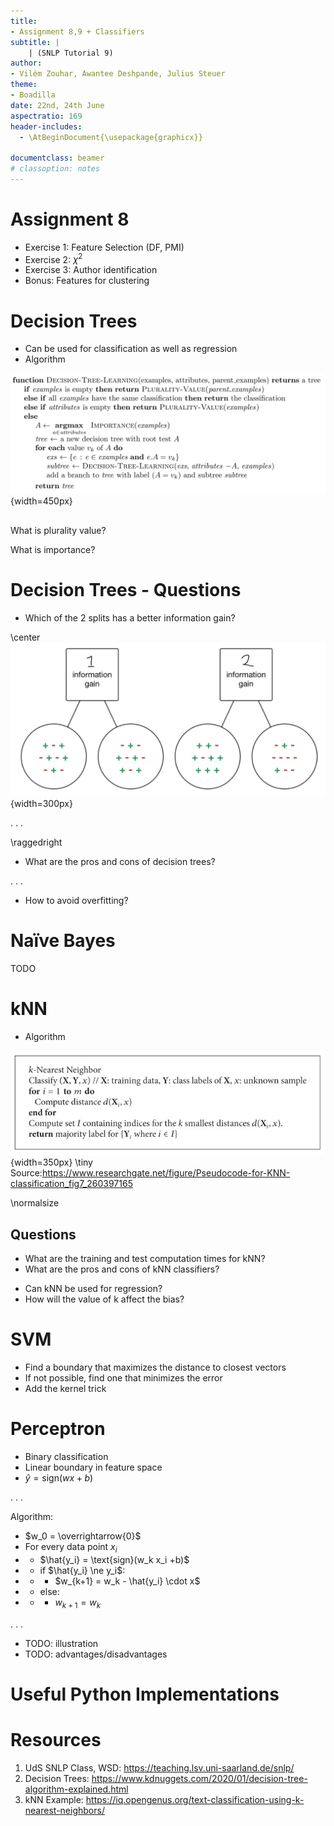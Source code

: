 ```yaml
---
title:
- Assignment 8,9 + Classifiers
subtitle: |
    | (SNLP Tutorial 9)
author:
- Vilém Zouhar, Awantee Deshpande, Julius Steuer
theme:
- Boadilla
date: 22nd, 24th June
aspectratio: 169
header-includes:
  - \AtBeginDocument{\usepackage{graphicx}}

documentclass: beamer
# classoption: notes
---
```


# Assignment 8

- Exercise 1: Feature Selection (DF, PMI)
- Exercise 2: $\chi^2$
- Exercise 3: Author identification
- Bonus: Features for clustering

# Decision Trees

- Can be used for classification as well as regression
- Algorithm

![](img/dtl.png){width=450px}

##
What is plurality value? <!--most common value in examples-->

What is importance? <!--any metric like IG, Chi Square etc.-->

# Decision Trees - Questions
- Which of the 2 splits has a better information gain?

\center
![](img/IG_ques.png){width=300px}

. . . 

\raggedright
- What are the pros and cons of decision trees?
<!--
Advantages: Less data preparation, no data scaling, missing values are okay
Disadvantages: Prone to overfitting, very sensitive to data rotation (not robust to change in data), high calculation and training time.
-->

. . .

- How to avoid overfitting? <!--Pruning, random forest-->

# Naïve Bayes

TODO

# kNN
- Algorithm

![](img/knn.png){width=350px}
\tiny Source:https://www.researchgate.net/figure/Pseudocode-for-KNN-classification_fig7_260397165

\normalsize
## Questions
- What are the training and test computation times for kNN?
- What are the pros and cons of kNN classifiers?
<!--
Advantages: No training, robust to new data
Disadvantages: Scales poorly with large data or more dimensions, needs feature scaling, sensitive to outliers
-->
- Can kNN be used for regression? <!--yes, use average/max or similar metric-->
- How will the value of k affect the bias? <!--Large k = simpler model = high bias-->

# SVM

- Find a boundary that maximizes the distance to closest vectors
- If not possible, find one that minimizes the error
- Add the kernel trick

# Perceptron

- Binary classification
- Linear boundary in feature space
- $\hat{y} = \text{sign}(wx+b)$

. . .

Algorithm:

- $w_0 = \overrightarrow{0}$
- For every data point $x_i$
- - $\hat{y_i} = \text{sign}(w_k x_i +b)$
- - if $\hat{y_i} \ne y_i$:
- - - $w_{k+1} = w_k - \hat{y_i} \cdot x$
- - else:
- - - $w_{k+1} = w_k$

. . .

- TODO: illustration
- TODO: advantages/disadvantages

# Useful Python Implementations

# Resources

1. UdS SNLP Class, WSD: <https://teaching.lsv.uni-saarland.de/snlp/>
2. Decision Trees: <https://www.kdnuggets.com/2020/01/decision-tree-algorithm-explained.html>
3. kNN Example: <https://iq.opengenus.org/text-classification-using-k-nearest-neighbors/>